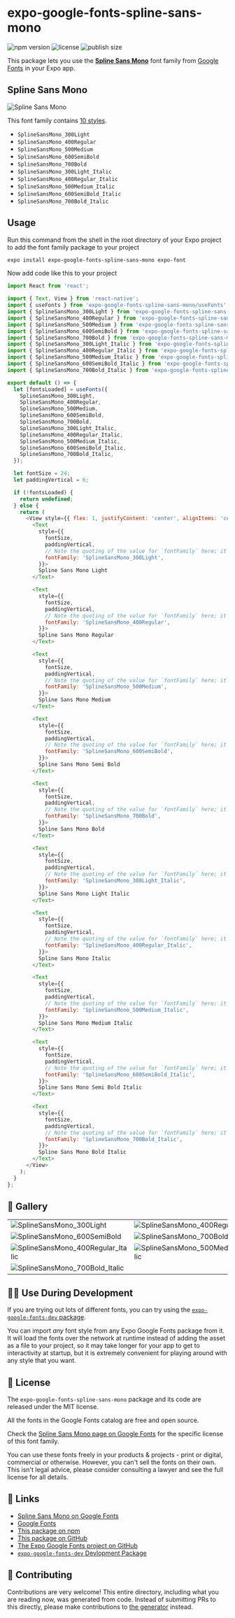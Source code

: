 # expo-google-fonts-spline-sans-mono

![npm version](https://flat.badgen.net/npm/v/expo-google-fonts-spline-sans-mono)
![license](https://flat.badgen.net/github/license/expo/google-fonts)
![publish size](https://flat.badgen.net/packagephobia/install/expo-google-fonts-spline-sans-mono)

This package lets you use the [**Spline Sans Mono**](https://fonts.google.com/specimen/Spline+Sans+Mono) font family from [Google Fonts](https://fonts.google.com/) in your Expo app.

## Spline Sans Mono

![Spline Sans Mono](./font-family.png)

This font family contains [10 styles](#-gallery).

- `SplineSansMono_300Light`
- `SplineSansMono_400Regular`
- `SplineSansMono_500Medium`
- `SplineSansMono_600SemiBold`
- `SplineSansMono_700Bold`
- `SplineSansMono_300Light_Italic`
- `SplineSansMono_400Regular_Italic`
- `SplineSansMono_500Medium_Italic`
- `SplineSansMono_600SemiBold_Italic`
- `SplineSansMono_700Bold_Italic`

## Usage

Run this command from the shell in the root directory of your Expo project to add the font family package to your project
```sh
expo install expo-google-fonts-spline-sans-mono expo-font
```

Now add code like this to your project
```js
import React from 'react';

import { Text, View } from 'react-native';
import { useFonts } from 'expo-google-fonts-spline-sans-mono/useFonts';
import { SplineSansMono_300Light } from 'expo-google-fonts-spline-sans-mono/300Light';
import { SplineSansMono_400Regular } from 'expo-google-fonts-spline-sans-mono/400Regular';
import { SplineSansMono_500Medium } from 'expo-google-fonts-spline-sans-mono/500Medium';
import { SplineSansMono_600SemiBold } from 'expo-google-fonts-spline-sans-mono/600SemiBold';
import { SplineSansMono_700Bold } from 'expo-google-fonts-spline-sans-mono/700Bold';
import { SplineSansMono_300Light_Italic } from 'expo-google-fonts-spline-sans-mono/300Light_Italic';
import { SplineSansMono_400Regular_Italic } from 'expo-google-fonts-spline-sans-mono/400Regular_Italic';
import { SplineSansMono_500Medium_Italic } from 'expo-google-fonts-spline-sans-mono/500Medium_Italic';
import { SplineSansMono_600SemiBold_Italic } from 'expo-google-fonts-spline-sans-mono/600SemiBold_Italic';
import { SplineSansMono_700Bold_Italic } from 'expo-google-fonts-spline-sans-mono/700Bold_Italic';

export default () => {
  let [fontsLoaded] = useFonts({
    SplineSansMono_300Light,
    SplineSansMono_400Regular,
    SplineSansMono_500Medium,
    SplineSansMono_600SemiBold,
    SplineSansMono_700Bold,
    SplineSansMono_300Light_Italic,
    SplineSansMono_400Regular_Italic,
    SplineSansMono_500Medium_Italic,
    SplineSansMono_600SemiBold_Italic,
    SplineSansMono_700Bold_Italic,
  });

  let fontSize = 24;
  let paddingVertical = 6;

  if (!fontsLoaded) {
    return undefined;
  } else {
    return (
      <View style={{ flex: 1, justifyContent: 'center', alignItems: 'center' }}>
        <Text
          style={{
            fontSize,
            paddingVertical,
            // Note the quoting of the value for `fontFamily` here; it expects a string!
            fontFamily: 'SplineSansMono_300Light',
          }}>
          Spline Sans Mono Light
        </Text>

        <Text
          style={{
            fontSize,
            paddingVertical,
            // Note the quoting of the value for `fontFamily` here; it expects a string!
            fontFamily: 'SplineSansMono_400Regular',
          }}>
          Spline Sans Mono Regular
        </Text>

        <Text
          style={{
            fontSize,
            paddingVertical,
            // Note the quoting of the value for `fontFamily` here; it expects a string!
            fontFamily: 'SplineSansMono_500Medium',
          }}>
          Spline Sans Mono Medium
        </Text>

        <Text
          style={{
            fontSize,
            paddingVertical,
            // Note the quoting of the value for `fontFamily` here; it expects a string!
            fontFamily: 'SplineSansMono_600SemiBold',
          }}>
          Spline Sans Mono Semi Bold
        </Text>

        <Text
          style={{
            fontSize,
            paddingVertical,
            // Note the quoting of the value for `fontFamily` here; it expects a string!
            fontFamily: 'SplineSansMono_700Bold',
          }}>
          Spline Sans Mono Bold
        </Text>

        <Text
          style={{
            fontSize,
            paddingVertical,
            // Note the quoting of the value for `fontFamily` here; it expects a string!
            fontFamily: 'SplineSansMono_300Light_Italic',
          }}>
          Spline Sans Mono Light Italic
        </Text>

        <Text
          style={{
            fontSize,
            paddingVertical,
            // Note the quoting of the value for `fontFamily` here; it expects a string!
            fontFamily: 'SplineSansMono_400Regular_Italic',
          }}>
          Spline Sans Mono Italic
        </Text>

        <Text
          style={{
            fontSize,
            paddingVertical,
            // Note the quoting of the value for `fontFamily` here; it expects a string!
            fontFamily: 'SplineSansMono_500Medium_Italic',
          }}>
          Spline Sans Mono Medium Italic
        </Text>

        <Text
          style={{
            fontSize,
            paddingVertical,
            // Note the quoting of the value for `fontFamily` here; it expects a string!
            fontFamily: 'SplineSansMono_600SemiBold_Italic',
          }}>
          Spline Sans Mono Semi Bold Italic
        </Text>

        <Text
          style={{
            fontSize,
            paddingVertical,
            // Note the quoting of the value for `fontFamily` here; it expects a string!
            fontFamily: 'SplineSansMono_700Bold_Italic',
          }}>
          Spline Sans Mono Bold Italic
        </Text>
      </View>
    );
  }
};

```

## 🔡 Gallery


||||
|-|-|-|
|![SplineSansMono_300Light](.//300Light/SplineSansMono_300Light.ttf.png)|![SplineSansMono_400Regular](.//400Regular/SplineSansMono_400Regular.ttf.png)|![SplineSansMono_500Medium](.//500Medium/SplineSansMono_500Medium.ttf.png)||
|![SplineSansMono_600SemiBold](.//600SemiBold/SplineSansMono_600SemiBold.ttf.png)|![SplineSansMono_700Bold](.//700Bold/SplineSansMono_700Bold.ttf.png)|![SplineSansMono_300Light_Italic](.//300Light_Italic/SplineSansMono_300Light_Italic.ttf.png)||
|![SplineSansMono_400Regular_Italic](.//400Regular_Italic/SplineSansMono_400Regular_Italic.ttf.png)|![SplineSansMono_500Medium_Italic](.//500Medium_Italic/SplineSansMono_500Medium_Italic.ttf.png)|![SplineSansMono_600SemiBold_Italic](.//600SemiBold_Italic/SplineSansMono_600SemiBold_Italic.ttf.png)||
|![SplineSansMono_700Bold_Italic](.//700Bold_Italic/SplineSansMono_700Bold_Italic.ttf.png)||||


## 👩‍💻 Use During Development

If you are trying out lots of different fonts, you can try using the [`expo-google-fonts-dev` package](https://github.com/freeboub/google-fonts/tree/master/font-packages/dev#readme).

You can import *any* font style from any Expo Google Fonts package from it. It will load the fonts
over the network at runtime instead of adding the asset as a file to your project, so it may take longer
for your app to get to interactivity at startup, but it is extremely convenient
for playing around with any style that you want.

## 📖 License

The `expo-google-fonts-spline-sans-mono` package and its code are released under the MIT license.

All the fonts in the Google Fonts catalog are free and open source.

Check the [Spline Sans Mono page on Google Fonts](https://fonts.google.com/specimen/Spline+Sans+Mono) for the specific license of this font family.

You can use these fonts freely in your products & projects - print or digital, commercial or otherwise. However, you can't sell the fonts on their own. This isn't legal advice, please consider consulting a lawyer and see the full license for all details.

## 🔗 Links

- [Spline Sans Mono on Google Fonts](https://fonts.google.com/specimen/Spline+Sans+Mono)
- [Google Fonts](https://fonts.google.com/)
- [This package on npm](https://www.npmjs.com/package/expo-google-fonts-spline-sans-mono)
- [This package on GitHub](https://github.com/freeboub/google-fonts/tree/master/font-packages/spline-sans-mono)
- [The Expo Google Fonts project on GitHub](https://github.com/freeboub/google-fonts)
- [`expo-google-fonts-dev` Devlopment Package](https://github.com/freeboub/google-fonts/tree/master/font-packages/dev)

## 🤝 Contributing

Contributions are very welcome! This entire directory, including what you are reading now, was generated from code. Instead of submitting PRs to this directly, please make contributions to [the generator](https://github.com/freeboub/google-fonts/tree/master/packages/generator) instead.
